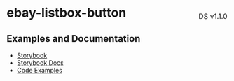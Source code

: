 <h1 style='display: flex; justify-content: space-between; align-items: center;'>
    <span>
        ebay-listbox-button
    </span>
    <span style='font-weight: normal; font-size: medium; margin-bottom: -15px;'>
        DS v1.1.0
    </span>
</h1>

## Examples and Documentation

- [Storybook](https://ebay.github.io/ebayui-core/?path=/story/buttons-ebay-listbox-button)
- [Storybook Docs](https://ebay.github.io/ebayui-core/?path=/docs/buttons-ebay-listbox-button)
- [Code Examples](https://github.com/eBay/ebayui-core/tree/master/src/components/ebay-listbox-button/examples)
